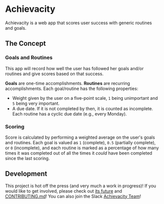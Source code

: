# Achievacity
Achievacity is a web app that scores user success with generic routines and goals.

## The Concept
### Goals and Routines
This app will record how well the user has followed her goals and/or routines and give scores based on that success.

**Goals** are one-time accomplishments. **Routines** are recurring accomplishments. Each goal/routine has the following properties:
- Weight given by the user on a five-point scale, `1` being unimportant and `5` being very important.
- A due date. If it is not completed by then, it is counted as incomplete. Each routine has a cyclic due date (e.g., every Monday).

### Scoring
Score is calculated by performing a weighted average on the user's goals and routines. Each goal is valued as `1` (complete), `0.5` (partially complete), or `0` (incomplete), and each routine is marked as a percentage of how many times it was completed out of all the times it _could_ have been completed since the last scoring.

## Development
This project is hot off the press (and very much a work in progress)! If you would like to get involved, please check out [its future](.dev) and [CONTRIBUTING.md](CONTRIBUTING.md)! You can also join the Slack [Achievacity Team](https://join.slack.com/t/achievacity/shared_invite/enQtNDEyNjM2ODQ3OTIxLWVlOTYxOGNiODAwOWJmNGI3MDFlOWZlZWI5MGMxZTZjYmM4NGMzMmQyMzFjMWUzMGNkYzE0MmEyNjM3ZmQxMjA)!

